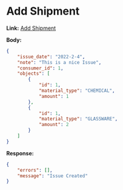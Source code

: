 # Add Shipment
**Link:** [Add Shipment](http://chemstore.azurewebsites.net/api/management/make-issue/) 

**Body:**
```json
{
    "issue_date": "2022-2-4",
    "note": "This is a nice Issue",
    "consumer_id": 1,
    "objects": [
        {
            "id": 1,
            "material_type": "CHEMICAL",
            "amount": 1
        },
        {
            "id": 1,
            "material_type": "GLASSWARE",
            "amount": 2
        }
    ]
}
```

**Response:**
```json
{
    "errors": [],
    "message": "Issue Created"
}
```

